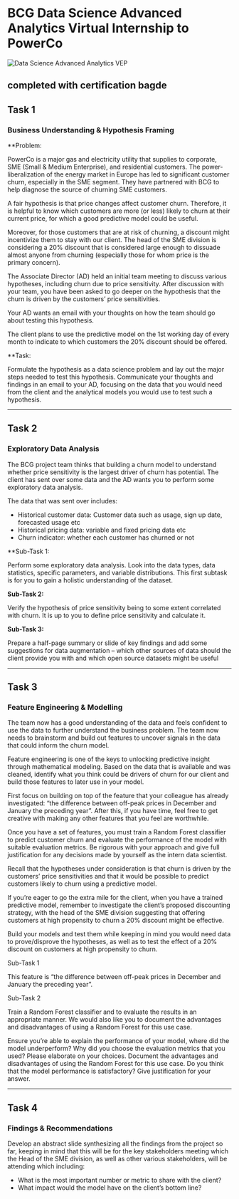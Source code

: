 # BCG Data Science Advanced Analytics Virtual Internship to PowerCo 

   ![Data Science   Advanced Analytics VEP](https://user-images.githubusercontent.com/82594129/225690586-ef6095dc-a2e4-4835-8061-6707adf54c08.png)

completed with certification bagde
---
## Task 1 
### Business Understanding & Hypothesis Framing

**Problem:

PowerCo is a major gas and electricity utility that supplies to corporate, SME (Small & Medium Enterprise), and residential customers. The power-liberalization of the energy market in Europe has led to significant customer churn, especially in the SME segment. They have partnered with BCG to help diagnose the source of churning SME customers.

A fair hypothesis is that price changes affect customer churn. Therefore, it is helpful to know which customers are more (or less) likely to churn at their current price, for which a good predictive model could be useful.

Moreover, for those customers that are at risk of churning, a discount might incentivize them to stay with our client. The head of the SME division is considering a 20% discount that is considered large enough to dissuade almost anyone from churning (especially those for whom price is the primary concern).

The Associate Director (AD) held an initial team meeting to discuss various hypotheses, including churn due to price sensitivity. After discussion with your team, you have been asked to go deeper on the hypothesis that the churn is driven by the customers’ price sensitivities. 

Your AD wants an email with your thoughts on how the team should go about testing this hypothesis.

The client plans to use the predictive model on the 1st working day of every month to indicate to which customers the 20% discount should be offered.

**Task:
 
Formulate the hypothesis as a data science problem and lay out the major steps needed to test this hypothesis. Communicate your thoughts and findings in an email to your AD, focusing on the data that you would need from the client and the analytical models you would use to test such a hypothesis.


---
## Task 2
### Exploratory Data Analysis

The BCG project team thinks that building a churn model to understand whether price sensitivity is the largest driver of churn has potential. The client has sent over some data and the AD wants you to perform some exploratory data analysis.

The data that was sent over includes:

* Historical customer data: Customer data such as usage, sign up date, forecasted usage etc
* Historical pricing data: variable and fixed pricing data etc
* Churn indicator: whether each customer has churned or not

**Sub-Task 1:

Perform some exploratory data analysis. Look into the data types, data statistics, specific parameters, and variable distributions. This first subtask is for you to gain a holistic understanding of the dataset. 

**Sub-Task 2:**

Verify the hypothesis of price sensitivity being to some extent correlated with churn. It is up to you to define price sensitivity and calculate it.

**Sub-Task 3:**

Prepare a half-page summary or slide of key findings and add some suggestions for data augmentation – which other sources of data should the client provide you with and which open source datasets might be useful


---
## Task 3
### Feature Engineering & Modelling

The team now has a good understanding of the data and feels confident to use the data to further understand the business problem. The team now needs to brainstorm and build out features to uncover signals in the data that could inform the churn model.

Feature engineering is one of the keys to unlocking predictive insight through mathematical modeling. Based on the data that is available and was cleaned, identify what you think could be drivers of churn for our client and build those features to later use in your model.

First focus on building on top of the feature that your colleague has already investigated: “the difference between off-peak prices in December and January the preceding year”. After this, if you have time, feel free to get creative with making any other features that you feel are worthwhile.

Once you have a set of features, you must train a Random Forest classifier to predict customer churn and evaluate the performance of the model with suitable evaluation metrics. Be rigorous with your approach and give full justification for any decisions made by yourself as the intern data scientist. 

Recall that the hypotheses under consideration is that churn is driven by the customers’ price sensitivities and that it would be possible to predict customers likely to churn using a predictive model.

If you’re eager to go the extra mile for the client, when you have a trained predictive model, remember to investigate the client’s proposed discounting strategy, with the head of the SME division suggesting that offering customers at high propensity to churn a 20% discount might be effective.

Build your models and test them while keeping in mind you would need data to prove/disprove the hypotheses, as well as to test the effect of a 20% discount on customers at high propensity to churn.

Sub-Task 1

This feature is “the difference between off-peak prices in December and January the preceding year”. 

Sub-Task 2

Train a Random Forest classifier and to evaluate the results in an appropriate manner. We would also like you to document the advantages and disadvantages of using a Random Forest for this use case. 

Ensure you’re able to explain the performance of your model, where did the model underperform?
Why did you choose the evaluation metrics that you used? Please elaborate on your choices.
Document the advantages and disadvantages of using the Random Forest for this use case.
Do you think that the model performance is satisfactory? Give justification for your answer.


---
## Task 4
### Findings & Recommendations

Develop an abstract slide synthesizing all the findings from the project so far, keeping in mind that this will be for the key stakeholders meeting which the Head of the SME division, as well as other various stakeholders, will be attending which including:

* What is the most important number or metric to share with the client?
* What impact would the model have on the client’s bottom line?

